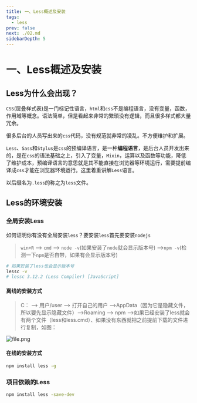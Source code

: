 ```yaml
---
title: 一、Less概述及安装
tags: 
  - less
prev: false
next: ./02.md
sidebarDepth: 5
---
```

# 一、Less概述及安装
## Less为什么会出现？
`CSS`(层叠样式表)是一门标记性语言，`html`和`css`不是编程语言，没有变量，函数，作用域等概念。语法简单，但是看起来非常的繁琐没有逻辑，而且很多样式都大量冗余。

很多后台的人员写出来的`css`代码，没有规范就非常的凌乱。不方便维护和扩展。

`Less`、`Sass`和`Stylus`是`css`的预编译语言，是一种**编程语言**，是后台人员开发出来的，是在`css`的语法基础之上，引入了变量，`Mixin`，运算以及函数等功能，降低了维护成本，预编译语言的意思就是其不能直接在浏览器等环境运行，需要提前编译成`css`才能在浏览器环境运行。这里着重讲解`Less`语言。

以后缀名为`.less`的称之为`less`文件。

## Less的环境安装
### 全局安装Less
如何证明你有没有全局安装`less`？要安装`less`首先要安装`nodejs`

> `win+R` --> `cmd` --> `node -v`(如果安装了`node`就会显示版本号) -->`npm -v`(检测一下`npm`是否自带，如果有会显示版本号)

```bash
# 如果安装了less也会显示版本号
lessc -v 
# lessc 3.12.2 (Less Compiler) [JavaScript]
```
#### 离线的安装方式
> C： -->  用户/user --> 打开自己的用户 -->AppData（因为它是隐藏文件，所以要先显示隐藏文件）-->Roaming --> npm -->如果已经安装了less就会有两个文件（less和less.cmd）、如果没有东西就把之前提前下载的文件进行复制，如图：

![file.png](https://p3-juejin.byteimg.com/tos-cn-i-k3u1fbpfcp/00db312a384a4d6fa79f56248c87b651~tplv-k3u1fbpfcp-zoom-1.image)

#### 在线的安装方式

```bash
npm install less -g
```

### 项目依赖的Less

```bash
npm install less -save-dev
```
